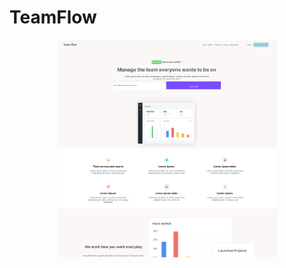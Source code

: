 # TeamFlow
<p align="center">
  <img src="Screenshot from 2023-01-04 18-36-59.png" width="350" title="hover text">
  <img src="Screenshot from 2023-01-04 18-37-14.png" width="350" alt="accessibility text">
</p>
